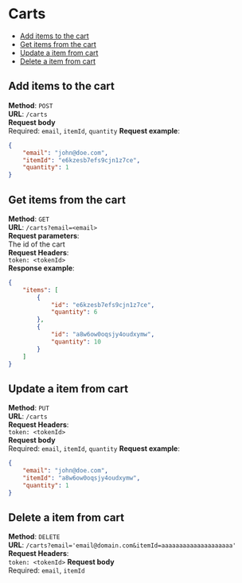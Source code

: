 # Carts

* [Add items to the cart](#add-items-to-the-cart)
* [Get items from the cart](#get-items-from-the-cart)
* [Update a item from cart](#update-a-item-from-cart)
* [Delete a item from cart](#delete-a-item-from-cart)

## Add items to the cart
**Method**: `POST`  
**URL**: `/carts`  
**Request body**  
Required: `email`, `itemId`, `quantity`
**Request example**:
```json
{
	"email": "john@doe.com",
	"itemId": "e6kzesb7efs9cjn1z7ce",
	"quantity": 1
}
```

## Get items from the cart
**Method**: `GET`  
**URL**: `/carts?email=<email>`  
**Request parameters**:  
The id of the cart  
**Request Headers**:  
`token: <tokenId>`  
**Response example**:  
```json
{
    "items": [
        {
            "id": "e6kzesb7efs9cjn1z7ce",
            "quantity": 6
        },
        {
            "id": "a8w6ow0oqsjy4oudxymw",
            "quantity": 10
        }
    ]
}
```

## Update a item from cart
**Method**: `PUT`  
**URL**: `/carts`  
**Request Headers**:  
`token: <tokenId>`  
**Request body**  
Required: `email`, `itemId`, `quantity`
**Request example**:
```json
{
	"email": "john@doe.com",
	"itemId": "a8w6ow0oqsjy4oudxymw",
	"quantity": 1
}
```

## Delete a item from cart
**Method**: `DELETE`  
**URL**: `/carts?email='email@domain.com&itemId=aaaaaaaaaaaaaaaaaaaa'`  
**Request Headers**:  
`token: <tokenId>`
**Request body**  
Required: `email`, `itemId`